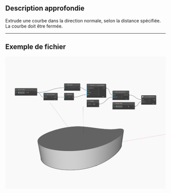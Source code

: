 ## Description approfondie
Extrude une courbe dans la direction normale, selon la distance spécifiée. La courbe doit être fermée.
___
## Exemple de fichier

![ExtrudeAsSolid (distance)](./Autodesk.DesignScript.Geometry.Curve.ExtrudeAsSolid(distance)_img.jpg)

